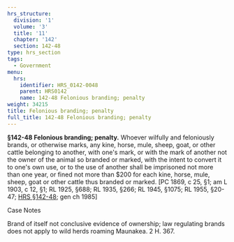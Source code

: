 ```yaml
---
hrs_structure:
  division: '1'
  volume: '3'
  title: '11'
  chapter: '142'
  section: 142-48
type: hrs_section
tags:
  - Government
menu:
  hrs:
    identifier: HRS_0142-0048
    parent: HRS0142
    name: 142-48 Felonious branding; penalty
weight: 34215
title: Felonious branding; penalty
full_title: 142-48 Felonious branding; penalty
---
```

**§142-48 Felonious branding; penalty.** Whoever wilfully and feloniously brands, or otherwise marks, any kine, horse, mule, sheep, goat, or other cattle belonging to another, with one's mark, or with the mark of another not the owner of the animal so branded or marked, with the intent to convert it to one's own use, or to the use of another shall be imprisoned not more than one year, or fined not more than $200 for each kine, horse, mule, sheep, goat or other cattle thus branded or marked. [PC 1869, c 25, §1; am L 1903, c 12, §1; RL 1925, §688; RL 1935, §266; RL 1945, §1075; RL 1955, §20-47; [HRS §142-48](/title-11/chapter-142/section-142-48/); gen ch 1985]

Case Notes

Brand of itself not conclusive evidence of ownership; law regulating brands does not apply to wild herds roaming Maunakea. 2 H. 367.